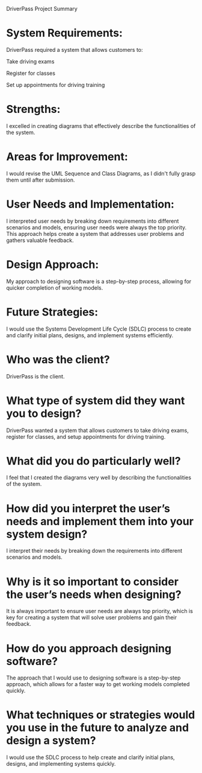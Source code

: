DriverPass Project Summary

# System Requirements:
DriverPass required a system that allows customers to:

Take driving exams

Register for classes

Set up appointments for driving training

# Strengths:
I excelled in creating diagrams that effectively describe the functionalities of the system.

# Areas for Improvement:
I would revise the UML Sequence and Class Diagrams, as I didn't fully grasp them until after submission.

# User Needs and Implementation:
I interpreted user needs by breaking down requirements into different scenarios and models, ensuring user needs were always the top priority. This approach helps create a system that addresses user problems and gathers valuable feedback.

# Design Approach:
My approach to designing software is a step-by-step process, allowing for quicker completion of working models.

# Future Strategies:
I would use the Systems Development Life Cycle (SDLC) process to create and clarify initial plans, designs, and implement systems efficiently.



# Who was the client? 
DriverPass is the client. 

# What type of system did they want you to design? 
DriverPass wanted a system that allows customers to take driving exams, register for classes, and setup appointments for driving training. 

# What did you do particularly well? 
I feel that I created the diagrams very well by describing the functionalities of the system. 

# How did you interpret the user’s needs and implement them into your system design? 
I interpret their needs by breaking down the requirements into different scenarios and models. 

# Why is it so important to consider the user’s needs when designing? 
It is always important to ensure user needs are always top priority, which is key for creating a system that will solve user problems and gain their feedback. 

# How do you approach designing software? 
The approach that I would use to designing software is a step-by-step approach, which allows for a faster way to get working models completed quickly. 

# What techniques or strategies would you use in the future to analyze and design a system? 
I would use the SDLC process to help create and clarify initial plans, designs, and implementing systems quickly.
